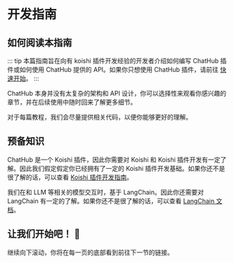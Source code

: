 # 开发指南

## 如何阅读本指南

::: tip
本篇指南旨在向有 koishi 插件开发经验的开发者介绍如何编写 ChatHub 插件或如何使用 ChatHub 提供的 API。如果你只想使用 ChatHub 插件，请前往 [快速开始](/guide/getting-started)。
:::

ChatHub 本身并没有太复杂的架构和 API 设计，你可以选择性来观看你感兴趣的章节，并在后续使用中随时回来了解更多细节。

对于每篇教程，我们会尽量提供相关代码，以便你能够更好的理解。

## 预备知识

ChatHub 是一个 Koishi 插件，因此你需要对 Koishi 和 Koishi 插件开发有一定了解。因此我们假定假定你已经拥有了一定的 Koishi 插件开发基础。如果你还不是很了解的话，可以查看 [Koishi 插件开发指南](https://koishi.chat/zh-CN/guide)。

我们在和 LLM 等相关的模型交互时，基于 LangChain。因此你还需要对 LangChain 有一定的了解。如果你还不是很了解的话，可以查看 [LangChain 文档](https://js.langchain.com/docs/)。

## 让我们开始吧！ 🎉

继续向下滚动，你将在每一页的底部看到前往下一节的链接。
